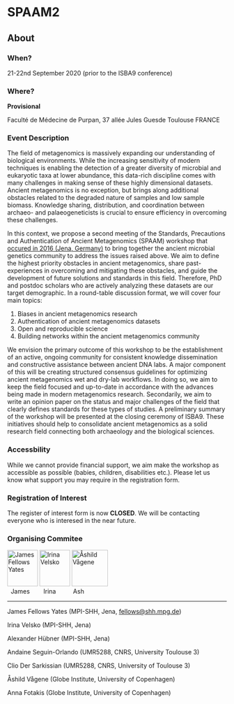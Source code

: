 # SPAAM2

## About

### When?

21-22nd September 2020 (prior to the ISBA9 conference)

### Where?

**Provisional**

Faculté de Médecine de Purpan,
37 allée Jules Guesde
Toulouse
FRANCE

### Event Description

The field of metagenomics is massively expanding our understanding of biological environments. While the increasing sensitivity of modern techniques is enabling the detection of a greater diversity of microbial and eukaryotic taxa at lower abundance, this data-rich discipline comes with many challenges in making sense of these highly dimensional datasets. Ancient metagenomics is no exception, but brings along additional obstacles related to the degraded nature of samples and low sample biomass. Knowledge sharing, distribution, and coordination between archaeo- and palaeogeneticists  is crucial to ensure efficiency in overcoming these challenges.

In this context, we propose a second meeting of the Standards, Precautions and Authentication of Ancient Metagenomics (SPAAM) workshop that [occured in 2016 (Jena, Germany)](https://dx.doi.org/10.1146/annurev-genom-091416-035526) to bring together the ancient microbial genetics community to address the issues raised above. We aim to define the highest priority obstacles in ancient metagenomics, share past-experiences in overcoming and mitigating these obstacles, and guide the development of future solutions and standards in this field. Therefore, PhD and postdoc scholars who are actively analyzing these datasets are our target demographic. In a round-table discussion format, we will cover four main topics: 

1. Biases in ancient metagenomics research
2. Authentication of ancient metagenomics datasets
3. Open and reproducible science
4. Building networks within the ancient metagenomics community

We envision the primary outcome of this workshop to be the establishment of an active, ongoing community for consistent knowledge dissemination and constructive assistance between ancient DNA labs. A major component of this will be creating structured consensus guidelines for optimizing ancient metagenomics wet and dry-lab workflows. In doing so, we aim to keep the field focused and up-to-date in accordance with the advances being made in modern metagenomics research. Secondarily, we aim to write an opinion paper on the status and major challenges of the field that clearly defines standards for these types of studies. A preliminary summary of the workshop will be presented at the closing ceremony of ISBA9. These initiatives should help to consolidate ancient metagenomics as a solid research field connecting both archaeology and the biological sciences.

### Accessbility
While we cannot provide financial support, we aim make the workshop as accessible as possible (babies, children, disabilities etc.). Please let us know what support you may require in the registration form.

### Registration of Interest

The register of interest form is now **CLOSED**. We will be contacting everyone who is interesed in the near future.

### Organising Commitee

<!--- Ugly hack but it works -->
<div>
  <img src="https://www.shh.mpg.de/employee_images/45083-1580056306?t=eyJoZWlnaHQiOjE2Niwid2lkdGgiOjE0MCwiZml0IjoiY3JvcCJ9--7046adb1c303f84660058687528556e0bf7e71b4" alt="James Fellows Yates" width="70" height="83">
  <img src="https://www.shh.mpg.de/employee_images/95205-1579004652?t=eyJoZWlnaHQiOjE2Niwid2lkdGgiOjE0MCwiZml0IjoiY3JvcCJ9--7046adb1c303f84660058687528556e0bf7e71b4" alt="Irina Velsko" width="70" height="83">
  <img src="https://pbs.twimg.com/profile_images/1204403803128250369/Yf7D9RJl_400x400.jpg" alt="Åshild Vågene" width="83" height="83">
</div>
<div>
  &nbsp;&nbsp;James&nbsp;&nbsp;&nbsp;&nbsp;&nbsp;&nbsp;&nbsp;&nbsp;Irina&nbsp;&nbsp;&nbsp;&nbsp;&nbsp;&nbsp;&nbsp;&nbsp;&nbsp;&nbsp;Ash
</div>

---

James Fellows Yates (MPI-SHH, Jena, fellows@shh.mpg.de)

Irina Velsko (MPI-SHH, Jena) 

Alexander Hübner (MPI-SHH, Jena)

Andaine Seguin-Orlando (UMR5288, CNRS, University  Toulouse 3)

Clio Der Sarkissian (UMR5288, CNRS, University of Toulouse 3)

Åshild Vågene (Globe Institute, University of Copenhagen)

Anna Fotakis (Globe Institute, University of Copenhagen)
